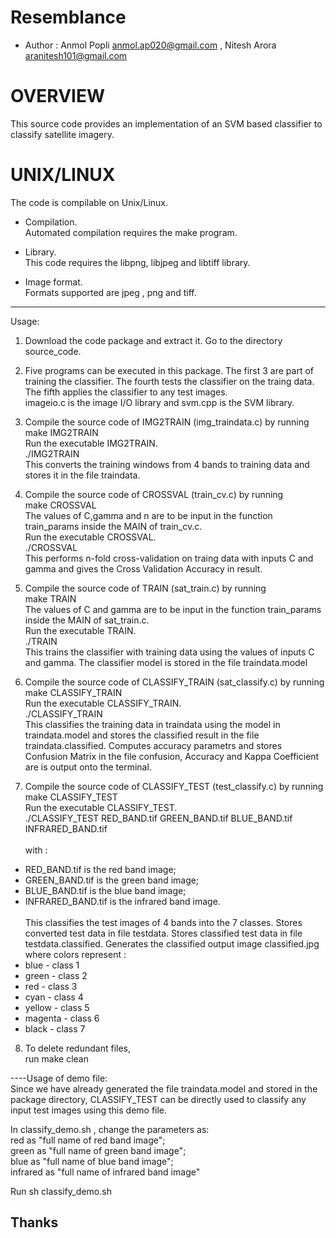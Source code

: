 # Resemblance

* Author    : Anmol Popli <anmol.ap020@gmail.com> , Nitesh Arora <aranitesh101@gmail.com>

# OVERVIEW

This source code provides an implementation of an SVM based classifier to classify
satellite imagery.

# UNIX/LINUX

The code is compilable on Unix/Linux.

- Compilation. <br />
Automated compilation requires the make program.

- Library. <br />
This code requires the libpng, libjpeg and libtiff library.

- Image format. <br />
Formats supported are jpeg , png and tiff. 

-------------------------------------------------------------------------
Usage:
1. Download the code package and extract it. Go to the directory source_code. 

2. Five programs can be executed in this package. The first 3 are part of training the
classifier. The fourth tests the classifier on the traing data. The fifth applies the
classifier to any test images. <br />
imageio.c is the image I/O library and svm.cpp is the SVM library.

3. Compile the source code of IMG2TRAIN (img_traindata.c) by running <br />
make IMG2TRAIN <br />
Run the executable IMG2TRAIN. <br />
./IMG2TRAIN <br />
This converts the training windows from 4 bands to training data and stores it in the
file traindata.

4. Compile the source code of CROSSVAL (train_cv.c) by running <br />
make CROSSVAL <br />
The values of C,gamma and n are to be input in the function train_params inside the MAIN
of train_cv.c. <br />
Run the executable CROSSVAL. <br />
./CROSSVAL <br />
This performs n-fold cross-validation on traing data with inputs C and gamma and gives
the Cross Validation Accuracy in result.

5. Compile the source code of TRAIN (sat_train.c) by running <br />
make TRAIN <br />
The values of C and gamma are to be input in the function train_params inside the MAIN
of sat_train.c. <br />
Run the executable TRAIN. <br />
./TRAIN <br />
This trains the classifier with training data using the values of inputs C and gamma.
The classifier model is stored in the file traindata.model

6. Compile the source code of CLASSIFY_TRAIN (sat_classify.c) by running <br />
make CLASSIFY_TRAIN <br />
Run the executable CLASSIFY_TRAIN. <br />
./CLASSIFY_TRAIN <br />
This classifies the training data in traindata using the model in traindata.model and
stores the classified result in the file traindata.classified. Computes accuracy parametrs
and stores Confusion Matrix in the file confusion, Accuracy and Kappa Coefficient are is
output onto the terminal.

7. Compile the source code of CLASSIFY_TEST (test_classify.c) by running <br />
make CLASSIFY_TEST <br />
Run the executable CLASSIFY_TEST. <br />
./CLASSIFY_TEST RED_BAND.tif GREEN_BAND.tif BLUE_BAND.tif INFRARED_BAND.tif <br /><br />
with :
  * RED_BAND.tif is the red band image;
  * GREEN_BAND.tif is the green band image;
  * BLUE_BAND.tif is the blue band image;
  * INFRARED_BAND.tif is the infrared band image. <br /><br />
This classifies the test images of 4 bands into the 7 classes. Stores converted test data
in file testdata. Stores classified test data in file testdata.classified. Generates the
classified output image classified.jpg
where colors represent :
  * blue - class 1
  * green - class 2
  * red - class 3
  * cyan - class 4
  * yellow - class 5
  * magenta - class 6
  * black - class 7

8. To delete redundant files, <br />
run make clean 

----Usage of demo file: <br />
Since we have already generated the file traindata.model and stored in the package directory,
CLASSIFY_TEST can be directly used to classify any input test images using this demo file.

In classify_demo.sh , change the parameters as: <br />
red as "full name of red band image"; <br />
green as "full name of green band image"; <br />
blue as "full name of blue band image"; <br />
infrared as "full name of infrared band image"

Run sh classify_demo.sh

Thanks
------
